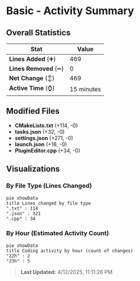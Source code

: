 # Basic - Activity Summary 

## Overall Statistics

| Stat                   | Value                                                             |
| ---------------------- | ----------------------------------------------------------------- |
| **Lines Added** (➕)   | 469                                          |
| **Lines Removed** (➖) | 0                                        |
| **Net Change** (↕)    | 469                |
| **Active Time** (⌚)   | 15 minutes |


## Modified Files
- **CMakeLists.txt** (+114, -0)
- **tasks.json** (+32, -0)
- **settings.json** (+271, -0)
- **launch.json** (+18, -0)
- **PluginEditor.cpp** (+34, -0)

## Visualizations

### By File Type (Lines Changed)

```mermaid
pie showData
title Lines changed by file type
".txt" : 114
".json" : 321
".cpp" : 34
```

### By Hour (Estimated Activity Count)

```mermaid
pie showData
title Coding activity by hour (count of changes)
"22h" : 2
"23h" : 5
```


> **Last Updated:** 4/12/2025, 11:11:26 PM